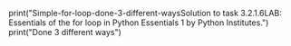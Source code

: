 print("Simple-for-loop-done-3-different-waysSolution to task 3.2.1.6LAB: Essentials of the for loop in Python Essentials 1 by Python Institutes.")
print("Done 3 different ways")
